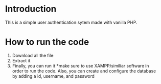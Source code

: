 # Introduction
This is a simple user authentication sytem made with vanilla PHP.

# How to run the code
1. Download all the file
2. Extract it
3. Finally, you can run it 
*make sure to use XAMPP/similiar software in order to run the code. Also, you can create and configure the database by adding a id, username, and password
